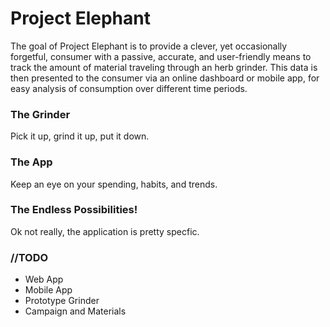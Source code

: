 # Project Elephant

The goal of Project Elephant is to provide a clever, yet occasionally forgetful, consumer with a passive, accurate, and user-friendly means to track the amount of material traveling through an herb grinder. This data is then presented to the consumer via an online dashboard or mobile app, for easy analysis of consumption over different time periods.

### The Grinder
Pick it up, grind it up, put it down.

### The App
Keep an eye on your spending, habits, and trends.

### The Endless Possibilities!
Ok not really, the application is pretty specfic.

### //TODO
- Web App
- Mobile App
- Prototype Grinder
- Campaign and Materials